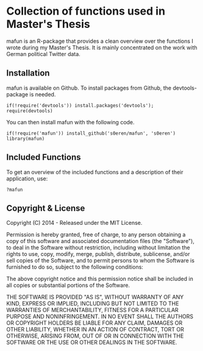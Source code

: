 # Collection of functions used in Master's Thesis

mafun is an R-package that provides a clean overview over the functions I wrote during my Master's Thesis. It is mainly concentrated on the work with German political Twitter data.

## Installation

mafun is available on Github. To install packages from Github, the devtools-package is needed.


```
if(!require('devtools')) install.packages('devtools'); require(devtools)

```

You can then install mafun with the following code.

```
if(!require('mafun')) install_github('s0eren/mafun', 's0eren')
library(mafun)

```

## Included Functions

To get an overview of the included functions and a description of their application, use:

```
?mafun

```

## Copyright & License

Copyright (C) 2014 - Released under the MIT License.

Permission is hereby granted, free of charge, to any person obtaining a copy of this software and associated documentation files (the "Software"), to deal in the Software without restriction, including without limitation the rights to use, copy, modify, merge, publish, distribute, sublicense, and/or sell copies of the Software, and to permit persons to whom the Software is furnished to do so, subject to the following conditions:

The above copyright notice and this permission notice shall be included in all copies or substantial portions of the Software.

THE SOFTWARE IS PROVIDED "AS IS", WITHOUT WARRANTY OF ANY KIND, EXPRESS OR IMPLIED, INCLUDING BUT NOT LIMITED TO THE WARRANTIES OF MERCHANTABILITY, FITNESS FOR A PARTICULAR PURPOSE AND
NONINFRINGEMENT. IN NO EVENT SHALL THE AUTHORS OR COPYRIGHT HOLDERS BE LIABLE FOR ANY CLAIM, DAMAGES OR OTHER LIABILITY, WHETHER IN AN ACTION OF CONTRACT, TORT OR OTHERWISE, ARISING FROM, OUT OF OR IN CONNECTION WITH THE SOFTWARE OR THE USE OR OTHER DEALINGS IN THE SOFTWARE.